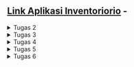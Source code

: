 ## [Link Aplikasi Inventoriorio](http://mariano-gerardus-tugas.pbp.cs.ui.ac.id/) - 

<details> 
<summary>Tugas 2</summary> 

## Step by step pengimplementasian

- Membuat direktori(utama) baru bernama ``inventoriorio``, lalu membuat virtual environment didalamnya dan kemudian diaktifkan
- Membuat berkas ``requirements.txt`` yang diisi dependencies dan kemudian diinstal
- Menetapkan nilai ``["*"]`` pada ``ALLOWED_HOST`` dalam berkas ``settings.py``
- Menambahkan berkas ``.gitignore``
- Membuat aplikasi baru bernama ``main`` dalam direktori
- Menambahkan ``main`` pada ``INSTALLED_APPS`` dalam berkas ``setting.py`` di direktori proyek
- Membuat model bernama ``Item`` dalam ``models.py`` dengan atribut ``name, description, dan amount``
- Melakukan migrasi model
- Mengisi berkas ``views.py``
- Membuat direktori ``templates`` dalam direktori ``main`` dan diisi berkas ``main.html``
- Membuat dan mengisi berkas ``urls.py`` dalam direktori ``main``
- Menambahkan rute url (yang mengarah ke ``main``) baru pada ``urlpatterns`` dalam berkas ``urls.py`` di direktori proyek
- Membuat unit test pada berkas ``tests.py``
- Membuat repo baru pada github dengan nama ``inventoriorio``
- Menghubungkan repo lokal dengan repo pada github
- Melakukan add, commit, dan push ke repo github
- Melakukan deployment aplikasi di ``Adaptable.io``

## Bagan request client dan kaitan diantaranya

![Bagan](images/bagan_request_client.png)

Client ingin masuk ke url web kita, sehingga browser melakukan HTTP request. Request tersebut kemudian akan diterima dan diproses oleh `urls.py`. Setelah request di proses dalam `urls.py`, kemudian akan dipanggil function yang sesuai yang ada dalam `views.py`.Akan dilakukan operasi dalam `views.py` seperti transaksi data dari/ke `models.py`. Kemudian setelah itu `views.py` akan mengembalikan respon template HTML yang sesuai kembali kepada client.

## Mengapa venv dibutuhkan 

Virtual environment(venv) adalah lingkungan terisolasi. Virtual environment berguna agar setiap proyek yang berbeda memiliki lingkungan terisolasi sehinga masing - masing proyek dapat memiliki dependensinya masing - masing.
Kita dapat membuat aplikasi berbasis django tanpa menggunakan virtual environment, namun tentunya jika kita bekerja dalam beberapa proyek berbeda bisa saja terjadi konflik antar proyek tersebut yang disebabkan oleh dependensi yang berbeda.

## MVC, MVT, dan MVVM

- MVC (Model View Controller)
    - Model: Mengurusi bagian logika, data, dan berhubungan dengan database
    - View: Mengurusi UI, dengan menampilkan data dari model dan menerima pembaruan dari controller
    - Controller: Perantara model dan view, mengatur aliran aplikasi dan sinkronisasi antara model dan view
- MVT (Model View Template)
    - Model: Mengurusi bagian logika, data, dan berhubungan dengan database; tidak berhubungan langsung dengan view
    - View: Mengurusi UI, bergantung terhadap pembaruan dari controller 
    - Template: Menjembatani antara model dan view, menerima data dari model dan melakukan pembaruan ke view
- MVVM (Model View - ViewModel)
    - Model: Mengurusi bagian logika, data, dan berhubungan dengan database
    - View: Mengurusi UI, menampilkan data dari model
    - ViewModel: Menjembatani antara model dan view, menyediakan dan memanipulasi data untuk ditampilkan
</details>

<details> 
<summary>Tugas 3</summary>

## Apa perbedaan antara form POST dan form GET dalam Django?

| POST | GET |
| :-: | :-: | 
| Nilai variabel tidak ditampilkan di URL | Nilai variabel ditampilkan di URL |
| Dapat memodifikasi input user sebelum masuk ke database | Tidak bisa memodifikasi input user |
| Lebih aman | Kurang aman |
| Tidak dibatasi panjang string | Dibatasi panjang string sampai 2047 karakter |
| Biasanya untuk input data melalui form | Biasanya untuk input data melalui link |
| Digunakan untuk mengirim data-data penting seperti password | Digunakan untuk mengirim data-data tidak penting |

## Apa perbedaan utama antara XML, JSON, dan HTML dalam konteks pengiriman data?

HTML(Hypertext Markup Language) cenderung digunakan untuk mengatur tampilan dan struktur dari halaman web, sehingga HTML tidak terlalu cocok digunakan untuk mengirim data mentah. XML(eXtensible Markup Language) menggunakan struktur tag dalam setiap data, ini menyebabkan XML lebih kompleks dan sulit untuk dibuat dan dibaca oleh manusia. JSON(JavaScript Object Notation) menyimpan data dengan object(pasangan key - value), sehingga JSON lebih simpel, ringan, dan lebih mudah untuk dibuat dan dibaca.

## Mengapa JSON sering digunakan dalam pertukaran data antara aplikasi web modern?

- Sederhana dan mudah dibaca.
- Lebih ringan dibandingkan format lain, sehingga pertukaran data menjadi tidak terbebani dan lancar.
- Mendungkung banyak bahasan pemrograman.
- Struktur data yang fleksibel, mudah untuk dimodifikasi.
- Keamanan yang lebih baik dibandingkan format lain.
- Popularitasnya yang tinggi membuat banyak web modern menggunakannya, sehingga lebih mudah integrasi antar aplikasinya.

## Step by step pengimplementasian

- Menambahkan folder `template` dalam direktori utama, dan diisi dengan `base.html` sebagai template dasar untuk halaman lainnya.
- Membuat dan mengisi berkas `forms.py` pada direktori `main`, berfungsi agar dapat menginput data(object model) untuk aplikasi.
- Menambahkan fungsi baru pada berkas `views.py` di direktori `main` dengan nama `create_item` untuk menyimpan data yang diinput/disubmit dalam forms.
- Membuat dan mengisi berkas baru `create_item.html` pada direktori `main/templates` sebagai halaman/template dari fungsi `create_item` untuk menginput data.
- Memodifikasi isi berkas `main.html` untuk menampilkan data item yang telah diinput, menampilkan jumlah item yang ada(telah diinput), dan menambahkan tombol `Add New Item` yang akan redirect ke halaman form.
- Menambahkan fungsi - fungsi baru pada berkas `views.py` di direktori `main`, yaitu fungsi `show_xml` dan `show_json` yang masing - masing berfungsi untuk menampilkan data dalam bentuk `XML` dan `JSON` secara kesuluruhan. Selain itu ditambahkan juga fungsi `show_xml_by_id` dan `show_json_by_id` untuk menampilkan data dalam bentuk `XML` dan `JSON` secara spesifik tergantung id yang diberikan.
- Melakukan routing URL dari fungsi - fungsi yang baru saja dibuat di atas dengan cara memodifikasi berkas `urls.py` di direktori `main`. Pada berkas `urls.py` diimport fungsi - fungsi tersebut, lalu ditambahkan semua path yang menuju fungsi - fungsi tersebut.

## Screenshot pengaksesan kelima URL menggunakan Postman

HTML:
![html](images/html.png)
XML:
![xml](images/xml.png)
JSON:
![json](images/json.png)
XML by id:
![xml_by_id](images/xml_by_id.png)
JSON by id:
![json_by_id](images/json_by_id.png)

</details>

<details> 
<summary>Tugas 4</summary>

## Apa itu Django UserCreationForm, dan jelaskan apa kelebihan dan kekurangannya?

Django UserCreationForm adalah import bawaan dalam library Django yang bertujuan untuk memudahkan pembuatan formulir pendaftaran user/pengguna dalam aplikasi web. Dengan formulir ini, kelebihannya yaitu kita dapat membuat formulir pendaftaran user tanpa menulis kode dari awal lagi, karena sudah disediakan field - field input yang biasa diperlukan dalam registrasi aplikasi dan juga terdapat validasi terhadap input yang diberikan sehingga dapat membuat keamanan akun pengguna terjamin. Namun ada juga kekurangan dari UserCreationForm yaitu seperti kurangnya pilihan untuk kustomisasi dari segi visual, keterbatasan untuk kustomisasi fitur yang telah ada secara default seperti validasi input, dan lain - lain.

## Apa perbedaan antara autentikasi dan otorisasi dalam konteks Django, dan mengapa keduanya penting?

Autentikasi adalah proses verifikasi terhadap pengguna yang ingin masuk/mengakses aplikasi, sistem akan mengecek apakah pengguna yang ingin masuk ke dalam aplikasi adalah pengguna yang berhak/memiliki akses masuk. Contohnya saat melakukan proses login sistem akan memverifikasi pengguna misalnya berdasarkan input username dan password.
Otorisasi sendiri adalah proses untuk mengatur akses pengguna yang telah berhasil di-autentikasi sebelumnya terhadap aplikasi, seperti akses untuk memodifikasi model, melakukan operasi pada aplikasi, dan sebagainya. 
Kedua hal tersebut merupakan hal yang penting dalam aplikasi Django untuk menjaga keamanan aplikasi. Dengan adanya autentikasi  maka kita mengurangi resiko bagi sembarang orang khususnya yang berniat jahat untuk dapat masuk ke dalam aplikasi kita. Selain itu pengguna yang terautentikasi juga terbatasi aksesnya sesuai yang diizinkan/sesuai perannya dalam aplikasi sehingga tidak bisa sembarangan untuk memodifikasi data dari aplikasi.

## Apa itu cookies dalam konteks aplikasi web, dan bagaimana Django menggunakan cookies untuk mengelola data sesi pengguna?

Cookies adalah data dengan ukuran kecil yang disimpan pada komputer browser web yang digunakan saat mereka mengunjungi situs web. Cookies digunakan untuk menyimpan informasi yang dapat digunakan oleh server web untuk mengenali pengguna yang telah mengunjungi situs sebelumnya atau untuk menyimpan data sesi pengguna. Cookies menyimpan session ID dalam komputer pengguna, session ID ini yang kemudian dipetakan ke struktur data di sisi server web. Saat pengguna melakukan request maka browser web akan mengirimkan session ID ke server dan kemudian server akan mencari informasi berdasarkan session ID yang diterima lalu akan mengembalikan data yang diminta.

## Apakah penggunaan cookies aman secara default dalam pengembangan web, atau apakah ada risiko potensial yang harus diwaspadai?

Secara default penggunaan cookies aman untuk pengembangan web, ini karena cookies tidak akan menyebabkan pengaruh kepada device kita seperti terkena virus atau malware. Namun karena cookies sendiri menyimpan id unik dari pengguna, make dengan cookies tersebut seseorang dapat melacak jejak browsing dari pengguna dengan cookies(id) tersebut. Hal ini dapat disalahgunakan oleh orang - orang yang tidak bertanggung jawab. Oleh karena itu kita harus menghindari mengakses situs - situs yang mencurigakan, biasanya situs - situs ilegal dimana banyak *third party* cookies yang lebih rentan untuk dipersalahgunakan oleh seseorang. 

## Step by step pengimplementasian

- Membuat fungsi `register` dalam berkas `views.py` di direktori `main` yang berfungsi untuk membuat form registrasi untuk membuat akun pengguna baru. Setelah itu membuat berkas baru bernama `register.html` di direktori `main/templates` yang memuat halaman untuk form registrasi tersebut.
- Membuat fungsi `login_user` dalam berkas `views.py` di direktori `main` yang berfungsi untuk melakukan autentikasi pengguna yang ingin login. Setelah itu membuat berkas baru bernama `login.html` di direktori `main/templates` yang memuat halaman untuk login pengguna.
- Membuat fungsi `logout_user` dalam berkas `views.py` di direktori `main` yang berfungsi untuk mekanisme saat pengguna melakukan logout dari aplikasi.
- Melakukan routing URL dari semua fungsi yang baru saja dibuat di atas dengan cara memodifikasi berkas `urls.py` di direktori `main`. Pada berkas `urls.py` diimport fungsi - fungsi tersebut, lalu ditambahkan semua path yang menuju fungsi - fungsi tersebut.
- Memodifikasi isi berkas `main.html` di direktori `main/templates` dengan menambahkan button untuk logout.
- Melakukan restriksi terhadap fungsi `show_main` pada berkas `view.py` di direktori `main` agar halaman *main* hanya bisa diakses oleh pengguna yang telah ter-autentikasi.
- Mencoba membuat 2 akun pengguna baru pada aplikasi dengan menggunakan localhost dan kemudian menambahkan 3 dummy data pada setiap akun tersebut.
- Menambahkan fungsi untuk menambahkan *cookie* yang bernama `last_login` pada fungsi `login_user` dalam berkas `views.py` di direktori `main` untuk menampilkan `datetime` atau waktu terakhir kali pengguna login pada aplikasi. Dalam berkas yang sama, memodifikasi fungsi `show_main` dengan menambahkan kode `'last_login': request.COOKIES['last_login']` pada variabel `context`. Setelah itu memodifikasi fungsi `logout_user` untuk menghapus *cookie* `last_login` setelah pengguna logout. Terakhir, memodifikasi berkas `main.html` di direktori `main/templates` dengan menambahkan kode yang menunjukkan data `last_login`.
- Menghubungkan model `Item` dengan pengguna dengan cara memodifikasi berkas `models.py` di direktori `main` dengan menambahkan `ForeignKey` yang bertujuan untuk membuat *relationship* antara satu `Item` dengan satu pengguna. Kemudian memodifikasi fungsi `create_item` pada berkas `views.py` di direktori `main` untuk mencegah Django langsung menyimpan objek yang dibuat ke dalam database. Setelah itu memodifikasi isi variabel `context` pada fungsi `show_main` dalam berkas `views.py` di direktori `main` yaitu mengubah *value* 'name' menjadi sesuai dengan username pengguna yang login. Terakhir adalah melakukan migrasi model.
##### Bonus
- Membuat fungsi - fungsi baru dalam berkas `views.py` di direktori `main`, yaitu fungsi `plus` yang berfungsi untuk menambahkan `amount` sebanyak 1 dari item yg dipilih, fungsi `minus` yang berfungsi untuk mengurangi `amount` sebanyak 1 dari item yg dipilih(jika setelah dikurang 1 `amount` menjadi 0, maka item akan di hapus), dan fungsi `remove` yang berfungsi untuk menghapus item yang dipilih. 
- Melakukan routing URL semua fungsi tersebut pada berkas `urls.py` di direktori `main`.
- Memodifikasi berkas `main.html` di direktori `main/templates` dengan menambahkan button `plus 1` (untuk fungsi `plus`), button `minus 1` (untuk fungsi `minus`), dan button `remove` (untuk fungsi `remove`) di sebelah setiap item yang ada dalam table.

</details>

<details> 
<summary>Tugas 5</summary> 

## Jelaskan manfaat dari setiap element selector dan kapan waktu yang tepat untuk menggunakannya.

- Element selector : Untuk mengubah properti pada semua element dengan tag yang sama, berguna untuk mengubah properti pada element dengan tag yang ditentukan pada satu proyek.
- ID selector : Untuk mengubah properti pada element dengan dengan id yang unik, berguna untuk mengubah properti pada element secara spesifik tergantung id yang ditentukan.
- Class selector : Untuk mengelompokkan beberapa element dengan suatu karakteristik yang sama, berguna untuk mengubah properti element secara kesuluruhan dengan class yang ditentukan.

## Jelaskan HTML5 Tag yang kamu ketahui.

- `<nav>` : untuk menandai bagian navigasi dari halaman web
- `<header>` : menandai bagian kepala dari dari halaman web
- `<body>` : menandai badan dari halaman web
- `<dev>`: menandai suatu bagian dari halaman web
- `<footer>` : menandai bagian kaki/bawah dari halaman web
- `<time>` : menandari waktu 

## Jelaskan perbedaan antara margin dan padding.

- Margin : adalah ruang di luar batas elemen, biasanya transparan, membatasi ruang antar elemen
- Paddding : adalah ruang di dalam batas elemen, menandai ruang antara isi konten dengan batas ruang element, biasanya memiliki background warna atau gambar

## Jelaskan perbedaan antara framework CSS Tailwind dan Bootstrap. Kapan sebaiknya kita menggunakan Bootstrap daripada Tailwind, dan sebaliknya?

| Tailwind | Bootstrap |
| :-: | :-: | 
| Ukuran file yang lebih kecil | Ukuran file lebih besar karena termasuk komponen yang telah didefinisikan |
| Fleksibilitas dan adaptasi yang tinggi | Tampilan yang lebih konsisten pada seluruh proyek |
| Lebih sulit karena harus memahami banyak kelas yang ada | Lebih mudah karena sudah disediakan banyak komponen |

Kita menggunakan bootstrap jika memerlukan pengembangan yang cepat, konsistensi keseluruhan proyek, dan tidak memerlukan kustomisasi yang banyak.
Sebaliknya, kita menggunakan tailwind saat memerlukan kustomisasi yang banyak dan lebih fleksibel.

## Step by step pengimplementasian

- Menambahkan bootstrap pada proyek kita.
- Menambahkan navigation bar pada halaman `main`, yang berisi username dari pengguna yang login, lalu tombol logout.
- Memodifikasi halaman `login`, `register`, dan `create_item`, dengan memosisikan content ke tengah, lalu button - button yang ada diganti menjadi *layout button*. 
- Memodifikasi halaman `main`, mengubah `background color`, mengubah button - button yang ada menjadi *layout button*, lalu juga mengganti warna dari item terakhir yang ada pada aplikasi menjadi warna merah.

</details>

<details> 
<summary>Tugas 6</summary>

## Jelaskan perbedaan antara asynchronous programming dengan synchronous programming.

Dalam *synchronous* programming operasi/tugas dijalankan satu per satu sesuai urutannya, berarti hanya satu operasi yang berjalan dalam satu waktu dan operasi berikutnya akan diproses setelah operasi saat ini selesai dijalankan. Sebaliknya dalam *asynchronous* programming operasi/tugas dapat berjalan secara independen satu sama lain, berarti beberapa operasi dapat berjalan dalam satu waktu secara bersama. 

## Dalam penerapan JavaScript dan AJAX, terdapat penerapan paradigma event-driven programming. Jelaskan maksud dari paradigma tersebut dan sebutkan salah satu contoh penerapannya pada tugas ini.

Paradigma event-driven programming melakukan eksekusi program yang dipicu oleh kejadian(events) yang terjadi, seperti input pengguna, pengambilan data, atau event lainnya. Dalam tugas ini contoh penerapannya ada pada button `Add Item by AJAX`, terdapat event listener *onclick* pada button tersebut yang akan memanggil fungsi `addItem()` saat button ditekan.

## Jelaskan penerapan asynchronous programming pada AJAX.

Penerapan *aysnchronous* programming pada AJAX seperti penggunaan **fetch API** yang mana membuat koneksi ke server secara asinkron dan mengirim serta menerima data tanpa memuat ulang halaman. Selain itu terdapat penggunaan fungsi **async** digunakan untuk menandai fungsi sebagai fungsi yang dapat mengembalikan nilai secara asinkronus dan juga fungsi **await** yang digunakan untuk menunggu hasil dari fungsi **async**.

## Pada PBP kali ini, penerapan AJAX dilakukan dengan menggunakan Fetch API daripada library jQuery. Bandingkanlah kedua teknologi tersebut dan tuliskan pendapat kamu teknologi manakah yang lebih baik untuk digunakan.

| Fetch API | jQuery |
| :-: | :-: | 
| Sintaks yang lebih bersih dan terbaca | Konfigurasi lebih banyak |
| Lebih ringan | Lebih besar karena memiliki banyak fitur selain AJAX |
| Tidak didukung di Internet Explorer | Mendukung sebagian besar browser, termasuk IE |
| Menggunakan Promises - lebih sederhana | Menggunakan callbacks - lebih kompleks |
| Fokus pada AJAX, tanpa menyertakan fitur-fitur lain | Menyertakan banyak fungsi utilitas dan fitur lainnya di luar AJAX |

Jika hanya membutuhkan AJAX dalam proyek kita maka lebih baik menggunakan Fetch API, namun jika membutuhkan utilitas yang lebih luas maka lebih baik menggunakan library jQuery. Fetch API lebih mudah dan simpel untuk digunakan juga, dan dalam PBP kita baru menerapkan AJAX sehingga lebih baik menggunakan Fetch API.

## Step by step pengimplementasian

- Membuat fungsi - fungsi baru pada berkas `views.py`, yaitu fungsi `get_item_json` dan fungsi `create_ajax`. 
- Memodifikasi berkas `main.html`, menghapus table untuk penampilan item yang lama. Kemudian membuat block *script* dan diisi fungsi - fungsi, yaitu fungsi `getItems` dan fungsi `refreshItems` yang menggantikan table yang lama agar dapat me-refresh data/item secara *asynchronous*. Penggunaan table untuk menampilkan item yang ada juga diganti menjadi *card*.
- Dalam berkas `main.html` dibuat modal untuk form dalam menambahkan item baru ke dalam aplikasi lalu ada juga button `Add Item by AJAX` untuk menampilkan modal tersebut. Kemudian menambahkan fungsi baru yaitu `addItems` dalam block *script* untuk menambahkan item yang baru diinput ke dalam aplikasi.
- Membuat fungsi - fungsi baru pada berkas `views.py`, yaitu fungsi `plus_ajax`, `minus_ajax`, dan `remove_ajax` untuk menggantikan fungsi yang sebelumnya menjadi menggunakan AJAX.
- Menambahkan fungsi - fungsi baru lagi ke dalam block *script* pada berkas `main.html`, yaitu fungsi `plusItem`, `minusItem`, dan `removeItem`. Fungsi tersebut dipanggil saat button '+', '-', dan 'remove' ditekan agar dapat melakukan "edit" terhadap item dalam *cards* secara *asynchronous*. 
- Melakukan routing pada berkas `urls.py` untuk semua fungsi - fungsi yang baru dibuat pada berkas `views.py`.
- Menambahkan path static dalam berkas `settings.py`. Lalu melakukan command `collectstatic`

</details>